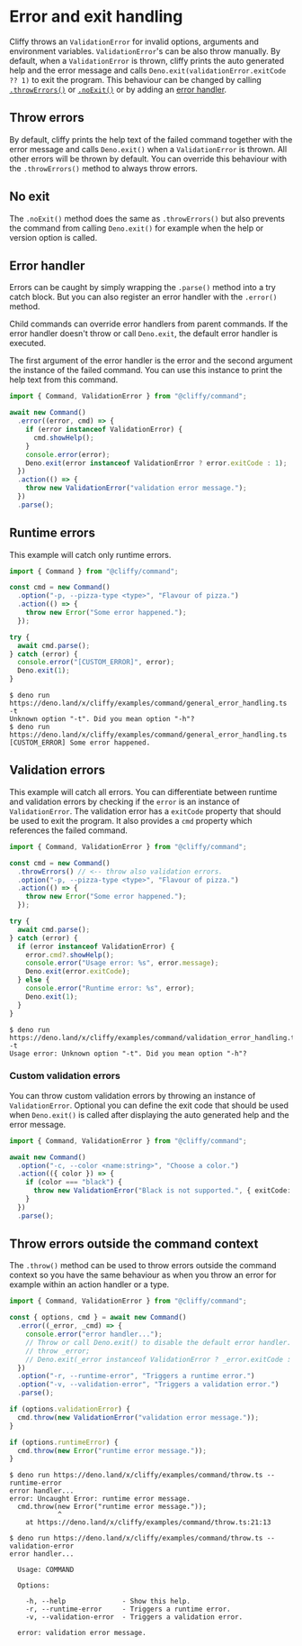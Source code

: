 # Error and exit handling

Cliffy throws an `ValidationError` for invalid options, arguments and
environment variables. `ValidationError`'s can be also throw manually. By
default, when a `ValidationError` is thrown, cliffy prints the auto generated
help and the error message and calls `Deno.exit(validationError.exitCode ?? 1)`
to exit the program. This behaviour can be changed by calling
[`.throwErrors()`](#throw-errors) or [`.noExit()`](#no-exit) or by adding an
[error handler](#error-handler).

## Throw errors

By default, cliffy prints the help text of the failed command together with the
error message and calls `Deno.exit()` when a `ValidationError` is thrown. All
other errors will be thrown by default. You can override this behaviour with the
`.throwErrors()` method to always throw errors.

## No exit

The `.noExit()` method does the same as `.throwErrors()` but also prevents the
command from calling `Deno.exit()` for example when the help or version option
is called.

## Error handler

Errors can be caught by simply wrapping the `.parse()` method into a try catch
block. But you can also register an error handler with the `.error()` method.

Child commands can override error handlers from parent commands. If the error
handler doesn't throw or call `Deno.exit`, the default error handler is
executed.

The first argument of the error handler is the error and the second argument the
instance of the failed command. You can use this instance to print the help text
from this command.

```ts
import { Command, ValidationError } from "@cliffy/command";

await new Command()
  .error((error, cmd) => {
    if (error instanceof ValidationError) {
      cmd.showHelp();
    }
    console.error(error);
    Deno.exit(error instanceof ValidationError ? error.exitCode : 1);
  })
  .action(() => {
    throw new ValidationError("validation error message.");
  })
  .parse();
```

## Runtime errors

This example will catch only runtime errors.

```typescript
import { Command } from "@cliffy/command";

const cmd = new Command()
  .option("-p, --pizza-type <type>", "Flavour of pizza.")
  .action(() => {
    throw new Error("Some error happened.");
  });

try {
  await cmd.parse();
} catch (error) {
  console.error("[CUSTOM_ERROR]", error);
  Deno.exit(1);
}
```

```console
$ deno run https://deno.land/x/cliffy/examples/command/general_error_handling.ts -t
Unknown option "-t". Did you mean option "-h"?
$ deno run https://deno.land/x/cliffy/examples/command/general_error_handling.ts
[CUSTOM_ERROR] Some error happened.
```

## Validation errors

This example will catch all errors. You can differentiate between runtime and
validation errors by checking if the `error` is an instance of
`ValidationError`. The validation error has a `exitCode` property that should be
used to exit the program. It also provides a `cmd` property which references the
failed command.

```typescript
import { Command, ValidationError } from "@cliffy/command";

const cmd = new Command()
  .throwErrors() // <-- throw also validation errors.
  .option("-p, --pizza-type <type>", "Flavour of pizza.")
  .action(() => {
    throw new Error("Some error happened.");
  });

try {
  await cmd.parse();
} catch (error) {
  if (error instanceof ValidationError) {
    error.cmd?.showHelp();
    console.error("Usage error: %s", error.message);
    Deno.exit(error.exitCode);
  } else {
    console.error("Runtime error: %s", error);
    Deno.exit(1);
  }
}
```

```console
$ deno run https://deno.land/x/cliffy/examples/command/validation_error_handling.ts -t
Usage error: Unknown option "-t". Did you mean option "-h"?
```

### Custom validation errors

You can throw custom validation errors by throwing an instance of
`ValidationError`. Optional you can define the exit code that should be used
when `Deno.exit()` is called after displaying the auto generated help and the
error message.

```typescript
import { Command, ValidationError } from "@cliffy/command";

await new Command()
  .option("-c, --color <name:string>", "Choose a color.")
  .action(({ color }) => {
    if (color === "black") {
      throw new ValidationError("Black is not supported.", { exitCode: 1 });
    }
  })
  .parse();
```

## Throw errors outside the command context

The `.throw()` method can be used to throw errors outside the command context so
you have the same behaviour as when you throw an error for example within an
action handler or a type.

```ts
import { Command, ValidationError } from "@cliffy/command";

const { options, cmd } = await new Command()
  .error((_error, _cmd) => {
    console.error("error handler...");
    // Throw or call Deno.exit() to disable the default error handler.
    // throw _error;
    // Deno.exit(_error instanceof ValidationError ? _error.exitCode : 1);
  })
  .option("-r, --runtime-error", "Triggers a runtime error.")
  .option("-v, --validation-error", "Triggers a validation error.")
  .parse();

if (options.validationError) {
  cmd.throw(new ValidationError("validation error message."));
}

if (options.runtimeError) {
  cmd.throw(new Error("runtime error message."));
}
```

```console
$ deno run https://deno.land/x/cliffy/examples/command/throw.ts --runtime-error
error handler...
error: Uncaught Error: runtime error message.
  cmd.throw(new Error("runtime error message."));
            ^
    at https://deno.land/x/cliffy/examples/command/throw.ts:21:13
```

```console
$ deno run https://deno.land/x/cliffy/examples/command/throw.ts --validation-error
error handler...

  Usage: COMMAND

  Options:

    -h, --help              - Show this help.
    -r, --runtime-error     - Triggers a runtime error.
    -v, --validation-error  - Triggers a validation error.

  error: validation error message.
```
